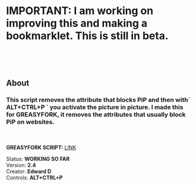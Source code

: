 <h1>IMPORTANT: I am working on improving this and making a bookmarklet. This is still in beta.</h1>

<br><br><br>
<h2>About</h2>

<h3>This script removes the attribute that blocks PiP and then with` ALT+CTRL+P ` you activate the picture in picture. I made this for GREASYFORK, it removes the attributes that usually block PiP on websites.</h3><br>
<br>
<b>GREASYFORK SCRIPT:</b> <a href="https://greasyfork.org/en/scripts/475305-2-in-1">LINK</a><br>

 Status: <b>WORKING SO FAR</b>
 <br>
 Version: <b>2.4</b>
 <br>
 Creator: <b>Edward D</b>
<br>
Controls: <b>ALT+CTRL+P</b>
